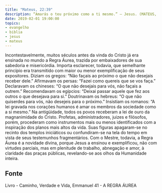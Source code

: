 ```yaml
---
title: "Mateus, 22:39"
description: “Amarás o teu próximo como a ti mesmo.” — Jesus. (MATEUS,
date: 2019-02-01 19:00:00
topics: 
- evangelho
- biblia
- jesus
- mateus
---
```


Incontestavelmente, muitos séculos antes da vinda do Cristo já era
ensinada no mundo a Regra Áurea, trazida por embaixadores de sua sabedoria
e misericórdia. Importa esclarecer, todavia, que semelhante princípio era
transmitido com maior ou menor exemplificação de seus expositores.
Diziam os gregos: “Não façais ao próximo o que não desejais receber
dele.”
Afirmavam os persas: “Fazei como quereis que se vos faça.”
Declaravam os chineses: “O que não desejais para vós, não façais a
outrem.”
Recomendavam os egípcios: “Deixai passar aquele que fez aos outros o
que desejava para si.”
Doutrinavam os hebreus: “O que não quiserdes para vós, não desejeis
para o próximo.”
Insistiam os romanos: “A lei gravada nos corações humanos é amar os
membros da sociedade como a si mesmo.”
Na antigüidade, todos os povos receberam a lei de ouro da
magnanimidade do Cristo.
Profetas, administradores, juizes e filósofos, porém, procederam como
instrumentos mais ou menos identificados com a inspiração dos planos mais
altos da vida. Suas figuras apagaram-se no recinto dos templos iniciáticos ou
confundiram-se na tela do tempo em vista de seus testemunhos fragmentários.
Com o Mestre, todavia, a Regra Áurea é a novidade divina, porque Jesus a
ensinou e exemplificou, não com virtudes parciais, mas em plenitude de trabalho, abnegação e amor, à claridade das praças públicas, revelando-se aos
olhos da Humanidade inteira.


## Fonte
Livro - Caminho, Verdade e Vida, Emmanuel
41 -  A REGRA ÁUREA
